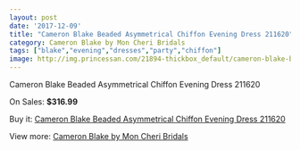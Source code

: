 ```yaml
---
layout: post
date: '2017-12-09'
title: "Cameron Blake Beaded Asymmetrical Chiffon Evening Dress 211620"
category: Cameron Blake by Mon Cheri Bridals
tags: ["blake","evening","dresses","party","chiffon"]
image: http://img.princessan.com/21894-thickbox_default/cameron-blake-beaded-asymmetrical-chiffon-evening-dress-211620.jpg
---
```

Cameron Blake Beaded Asymmetrical Chiffon Evening Dress 211620

On Sales: **$316.99**
<a href="https://www.princessan.com/en/9959-cameron-blake-beaded-asymmetrical-chiffon-evening-dress-211620.html"><amp-img layout="responsive" width="600" height="600" src="//img.princessan.com/21894-thickbox_default/cameron-blake-beaded-asymmetrical-chiffon-evening-dress-211620.jpg" alt="Cameron Blake Beaded Asymmetrical Chiffon Evening Dress 211620 0" /></a>

Buy it: [Cameron Blake Beaded Asymmetrical Chiffon Evening Dress 211620](https://www.princessan.com/en/9959-cameron-blake-beaded-asymmetrical-chiffon-evening-dress-211620.html "Cameron Blake Beaded Asymmetrical Chiffon Evening Dress 211620")

View more: [Cameron Blake by Mon Cheri Bridals](https://www.princessan.com/en/79- "Cameron Blake by Mon Cheri Bridals")
